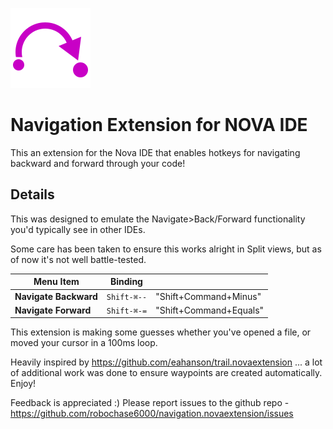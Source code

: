 ![Navigation](./extension@4x.png "Navigation")

# Navigation Extension for NOVA IDE

This an extension for the Nova IDE that enables hotkeys for navigating backward and forward through your code!

## Details

This was designed to emulate the Navigate>Back/Forward functionality you'd typically see in other IDEs.

Some care has been taken to ensure this works alright in Split views, but as of now it's not well battle-tested.

| Menu Item              | Binding         |                        |
| ---------------------- | --------------- | ---------------------- |
| **Navigate Backward**  | `Shift-⌘--`     | "Shift+Command+Minus"  |
| **Navigate Forward**   | `Shift-⌘-=`     | "Shift+Command+Equals" |


This extension is making some guesses whether you've opened a file, or moved your cursor in a 100ms loop.  

Heavily inspired by https://github.com/eahanson/trail.novaextension ... a lot of additional work was done to ensure waypoints are created automatically. Enjoy!

Feedback is appreciated :)
Please report issues to the github repo - https://github.com/robochase6000/navigation.novaextension/issues


